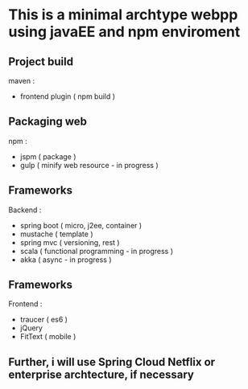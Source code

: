 # This is a minimal archtype webpp using javaEE and npm enviroment

## Project build
maven :
- frontend plugin ( npm build )
## Packaging web
npm : 
- jspm ( package )
- gulp ( minify web resource - in progress )

## Frameworks 
Backend :
- spring boot ( micro, j2ee, container )
- mustache ( template )
- spring mvc ( versioning, rest )
- scala ( functional programming - in progress )
- akka ( async - in progress )
## Frameworks 
Frontend : 
- traucer ( es6 )
- jQuery
- FitText ( mobile )

## Further, i will use Spring Cloud Netflix or enterprise archtecture, if necessary
